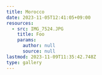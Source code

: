 ```yaml
---
title: Morocco
date: 2023-11-05T12:41:05+09:00
resources:
  - src: IMG_7524.JPG
    title: Foo
    params:
      author: null
      source: null
lastmod: 2023-11-09T11:35:42.748Z
type: gallery
---
```

